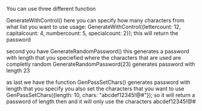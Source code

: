 You can use three different function

GenerateWithControl() here you can specify how many characters from what list you want to use usage:
GenerateWithControl({lettercount: 12, capitalcount: 4, numbercount: 5, specialcount: 2}); this will return the password

second you have GenerateRandomPassword() this generates a password with length that you speciefied where the characters that are used are completly random
GenerateRandomPassword(23) generates password with length 23

as last we have the function GenPassSetChars() generates password with length that you specify you also set the characters that you want to use
GenPassSetChars({length: 10, chars: "abcdef12345!@#"}); so it will return a password of length then and it will only use the characters abcdef12345!@#